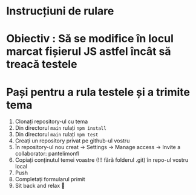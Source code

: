 # Instrucțiuni de rulare

# Obiectiv : Să se modifice în locul marcat fișierul JS astfel încât să treacă testele

# Pași pentru a rula testele și a trimite tema
1. Clonați repository-ul cu tema
2. Din directorul `main` rulați `npm install`
3. Din directorul `main` rulați `npm test`
4. Creați un repository privat pe github-ul vostru
5. În repository-ul nou creat -> Settings -> Manage access -> Invite a collaborator: pantelimonfl
6. Copiați conținutul temei voastre (!!! fără folderul .git) în repo-ul vostru local
7. Push
8. Completați formularul primit
9. Sit back and relax :tropical_drink: